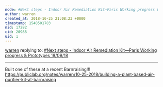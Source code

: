 ```yaml
---
node: #Next steps - Indoor Air Remediation Kit—Paris Working progress & Prototypes 18/09/18
author: warren
created_at: 2018-10-25 21:08:23 +0000
timestamp: 1540501703
nid: 17282
cid: 20985
uid: 1
---
```




[warren](../profile/warren) replying to: [#Next steps - Indoor Air Remediation Kit—Paris Working progress & Prototypes 18/09/18](../notes/cguerin/10-16-2018/next-steps-indoor-air-remediation-kit-paris-working-progress-prototypes-18-09-18)

----
Built one of these at a recent Barnraising!!! https://publiclab.org/notes/warren/10-25-2018/building-a-plant-based-air-purifier-kit-at-barnraising